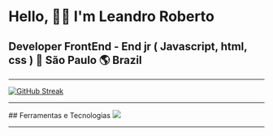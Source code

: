 # Hello, 🙋‍♂️ I'm Leandro Roberto
## Developer FrontEnd - End jr ( Javascript, html, css ) 🏡 São Paulo 🌎 Brazil
<hr>

[![GitHub Streak](https://streak-stats.demolab.com/?user=leandroroberto)](https://git.io/streak-stats)

<hr>
## Ferramentas e Tecnologias

<img src="[https://cdn.jsdelivr.net/gh/devicons/devicon/icons/git/git-original.svg](https://github.com/devicons/devicon/blob/v2.15.1/icons/javascript/javascript-original.svg)"/>

<hr>

